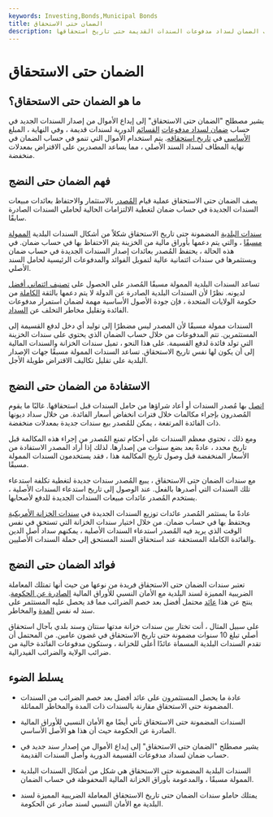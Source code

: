 ```yaml
---
keywords: Investing,Bonds,Municipal Bonds
title: الضمان حتى الاستحقاق
description: يشير الضمان حتى الاستحقاق إلى إيداع الأموال من إصدار السندات الجديدة في حساب الضمان لسداد مدفوعات السندات القديمة حتى تاريخ استحقاقها.
---
```


# الضمان حتى الاستحقاق
## ما هو الضمان حتى الاستحقاق؟

يشير مصطلح "الضمان حتى الاستحقاق" إلى إيداع الأموال من إصدار السندات الجديد في حساب [ضمان لسداد مدفوعات](/escrow) [القسائم](/coupon) الدورية لسندات قديمة ، وفي النهاية ، المبلغ [الأساسي](/principal) في [تاريخ استحقاقه](/maturitydate). يتم استخدام الأموال التي تنمو في حساب الضمان في نهاية المطاف لسداد السند الأصلي ، مما يساعد المصدرين على الاقتراض بمعدلات منخفضة.

## فهم الضمان حتى النضج

يصف الضمان حتى الاستحقاق عملية قيام [المُصدر](/issuer) بالاستثمار والاحتفاظ بعائدات مبيعات السندات الجديدة في حساب ضمان لتغطية الالتزامات الحالية لحاملي السندات الصادرة سابقًا.

[سندات البلدية](/municipalbond) المضمونة حتى تاريخ الاستحقاق شكلاً من أشكال السندات البلدية [الممولة مسبقًا](/pre-funded-bond) ، والتي يتم دعمها بأوراق مالية من الخزينة يتم الاحتفاظ بها في حساب ضمان. في هذه الحالة ، يحتفظ المُصدر بعائدات إصدار السندات الجديدة في حساب ضمان ويستثمرها في سندات ائتمانية عالية لتمويل الفوائد والمدفوعات الرئيسية لحامل السند الأصلي.

تساعد السندات البلدية الممولة مسبقًا المُصدر على الحصول على [تصنيف ائتماني أفضل](/creditrating) لديونه. نظرًا لأن السندات البلدية الصادرة عن الدولة لا يتم دعمها بالثقة [الكاملة](/full-faith-credit) من حكومة الولايات المتحدة ، فإن جودة الأصول الأساسية مهمة لضمان استمرار مدفوعات الفائدة وتقليل مخاطر التخلف عن [السداد](/default2).

السندات ممولة مسبقًا لأن المصدر ليس مضطرًا إلى توليد أي دخل لدفع القسيمة إلى المستثمرين. تتم المدفوعات من خلال حساب الضمان الذي يحتوي على سندات الخزينة التي تولد فائدة لدفع القسيمة. على هذا النحو ، تميل سندات الخزانة والسندات المالية إلى أن يكون لها نفس تاريخ الاستحقاق. تساعد السندات الممولة مسبقًا جهات الإصدار البلدية على تقليل تكاليف الاقتراض طويلة الأجل.

## الاستفادة من الضمان حتى النضج

[اتصل](/callablebond) بها مُصدر السندات أو أعاد شراؤها من حامل السندات قبل استحقاقها. غالبًا ما يقوم المُصدرون بإجراء مكالمات خلال فترات انخفاض أسعار الفائدة. من خلال سداد ديونها ذات الفائدة المرتفعة ، يمكن للمُصدر بيع سندات جديدة بمعدلات منخفضة.

ومع ذلك ، تحتوي معظم السندات على أحكام تمنع المُصدر من إجراء هذه المكالمة قبل تاريخ محدد ، عادةً بعد بضع سنوات من إصدارها. لذلك إذا أراد المصدر الاستفادة من الأسعار المنخفضة قبل وصول تاريخ المكالمة هذا ، فقد يستخدمون السندات الممولة مسبقًا.

مع سندات الضمان حتى الاستحقاق ، يبيع المُصدر سندات جديدة لتغطية تكلفة استدعاء تلك السندات التي أصدرها بالفعل. عند الوصول إلى تاريخ استدعاء السندات الأصلية ، يستخدم المُصدر عائدات مبيعات السندات الجديدة للدفع لأصحابها.

عادةً ما يستثمر المُصدر عائدات توزيع السندات الجديدة في [سندات الخزانة الأمريكية](/treasurynote) ويحتفظ بها في حساب ضمان. من خلال اختيار سندات الخزانة التي تستحق في نفس الوقت الذي يريد فيه المُصدر استدعاء السندات الأصلية ، يمكنهم سداد أصل الدين والفائدة الكاملة المستحقة عند استحقاق السند المستحق إلى حملة السندات الأصليين.

## فوائد الضمان حتى النضج

تعتبر سندات الضمان حتى الاستحقاق فريدة من نوعها من حيث أنها تمتلك المعاملة الضريبية المميزة لسند البلدية مع الأمان النسبي للأوراق المالية [الصادرة عن الحكومة](/governmentsecurity). ينتج عن هذا [عائد](/yield) محتمل أفضل بعد خصم الضرائب مما قد يحصل عليه المستثمر على سند له نفس [المدة](/duration) والمخاطر.

على سبيل المثال ، أنت تختار بين سندات خزانة مدتها سنتان وسند بلدي بآجال استحقاق أصلي تبلغ 10 سنوات مضمونة حتى تاريخ الاستحقاق في غضون عامين. من المحتمل أن تقدم السندات البلدية المسماة عائدًا أعلى للخزانة ، وستكون مدفوعات الفائدة خالية من ضرائب الولاية والضرائب الفيدرالية.

## يسلط الضوء

- عادة ما يحصل المستثمرون على عائد أفضل بعد خصم الضرائب من السندات المضمونة حتى الاستحقاق مقارنة بالسندات ذات المدة والمخاطر المماثلة.

- السندات المضمونة حتى الاستحقاق تأتي أيضًا مع الأمان النسبي للأوراق المالية الصادرة عن الحكومة حيث أن هذا هو الأصل الأساسي.

- يشير مصطلح "الضمان حتى الاستحقاق" إلى إيداع الأموال من إصدار سند جديد في حساب ضمان لسداد مدفوعات القسيمة الدورية وأصل السندات القديمة.

- السندات البلدية المضمونة حتى الاستحقاق هي شكل من أشكال السندات البلدية الممولة مسبقًا ، والمدعومة بأوراق الخزانة المالية المحفوظة في حساب الضمان.

- يمتلك حاملو سندات الضمان حتى تاريخ الاستحقاق المعاملة الضريبية المميزة لسند البلدية مع الأمان النسبي لسند صادر عن الحكومة.

